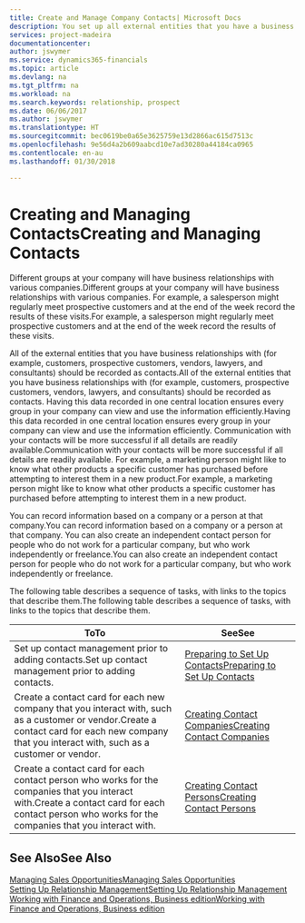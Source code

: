 ```yaml
---
title: Create and Manage Company Contacts| Microsoft Docs
description: You set up all external entities that you have a business relationship with (such as prospects, customers, vendors, and consultants) as contacts.
services: project-madeira
documentationcenter: 
author: jswymer
ms.service: dynamics365-financials
ms.topic: article
ms.devlang: na
ms.tgt_pltfrm: na
ms.workload: na
ms.search.keywords: relationship, prospect
ms.date: 06/06/2017
ms.author: jswymer
ms.translationtype: HT
ms.sourcegitcommit: bec0619be0a65e3625759e13d2866ac615d7513c
ms.openlocfilehash: 9e56d4a2b609aabcd10e7ad30280a44184ca0965
ms.contentlocale: en-au
ms.lasthandoff: 01/30/2018

---
```

# <a name="creating-and-managing-contacts"></a><span data-ttu-id="d31c2-103">Creating and Managing Contacts</span><span class="sxs-lookup"><span data-stu-id="d31c2-103">Creating and Managing Contacts</span></span>
<span data-ttu-id="d31c2-104">Different groups at your company will have business relationships with various companies.</span><span class="sxs-lookup"><span data-stu-id="d31c2-104">Different groups at your company will have business relationships with various companies.</span></span> <span data-ttu-id="d31c2-105">For example, a salesperson might regularly meet prospective customers and at the end of the week record the results of these visits.</span><span class="sxs-lookup"><span data-stu-id="d31c2-105">For example, a salesperson might regularly meet prospective customers and at the end of the week record the results of these visits.</span></span>

<span data-ttu-id="d31c2-106">All of the external entities that you have business relationships with (for example, customers, prospective customers, vendors, lawyers, and consultants) should be recorded as contacts.</span><span class="sxs-lookup"><span data-stu-id="d31c2-106">All of the external entities that you have business relationships with (for example, customers, prospective customers, vendors, lawyers, and consultants) should be recorded as contacts.</span></span> <span data-ttu-id="d31c2-107">Having this data recorded in one central location ensures every group in your company can view and use the information efficiently.</span><span class="sxs-lookup"><span data-stu-id="d31c2-107">Having this data recorded in one central location ensures every group in your company can view and use the information efficiently.</span></span> <span data-ttu-id="d31c2-108">Communication with your contacts will be more successful if all details are readily available.</span><span class="sxs-lookup"><span data-stu-id="d31c2-108">Communication with your contacts will be more successful if all details are readily available.</span></span> <span data-ttu-id="d31c2-109">For example, a marketing person might like to know what other products a specific customer has purchased before attempting to interest them in a new product.</span><span class="sxs-lookup"><span data-stu-id="d31c2-109">For example, a marketing person might like to know what other products a specific customer has purchased before attempting to interest them in a new product.</span></span>

<span data-ttu-id="d31c2-110">You can record information based on a company or a person at that company.</span><span class="sxs-lookup"><span data-stu-id="d31c2-110">You can record information based on a company or a person at that company.</span></span> <span data-ttu-id="d31c2-111">You can also create an independent contact person for people who do not work for a particular company, but who work independently or freelance.</span><span class="sxs-lookup"><span data-stu-id="d31c2-111">You can also create an independent contact person for people who do not work for a particular company, but who work independently or freelance.</span></span>

<span data-ttu-id="d31c2-112">The following table describes a sequence of tasks, with links to the topics that describe them.</span><span class="sxs-lookup"><span data-stu-id="d31c2-112">The following table describes a sequence of tasks, with links to the topics that describe them.</span></span>

| <span data-ttu-id="d31c2-113">To</span><span class="sxs-lookup"><span data-stu-id="d31c2-113">To</span></span> | <span data-ttu-id="d31c2-114">See</span><span class="sxs-lookup"><span data-stu-id="d31c2-114">See</span></span> |
| --- | --- |
| <span data-ttu-id="d31c2-115">Set up contact management prior to adding contacts.</span><span class="sxs-lookup"><span data-stu-id="d31c2-115">Set up contact management prior to adding contacts.</span></span> |[<span data-ttu-id="d31c2-116">Preparing to Set Up Contacts</span><span class="sxs-lookup"><span data-stu-id="d31c2-116">Preparing to Set Up Contacts</span></span>](marketing-setup-contacts.md) |
| <span data-ttu-id="d31c2-117">Create a contact card for each new company that you interact with, such as a customer or vendor.</span><span class="sxs-lookup"><span data-stu-id="d31c2-117">Create a contact card for each new company that you interact with, such as a customer or vendor.</span></span> |[<span data-ttu-id="d31c2-118">Creating Contact Companies</span><span class="sxs-lookup"><span data-stu-id="d31c2-118">Creating Contact Companies</span></span>](marketing-create-contact-companies.md) |
| <span data-ttu-id="d31c2-119">Create a contact card for each contact person who works for the companies that you interact with.</span><span class="sxs-lookup"><span data-stu-id="d31c2-119">Create a contact card for each contact person who works for the companies that you interact with.</span></span> |[<span data-ttu-id="d31c2-120">Creating Contact Persons</span><span class="sxs-lookup"><span data-stu-id="d31c2-120">Creating Contact Persons</span></span>](marketing-create-contact-persons.md) |

## <a name="see-also"></a><span data-ttu-id="d31c2-121">See Also</span><span class="sxs-lookup"><span data-stu-id="d31c2-121">See Also</span></span>
[<span data-ttu-id="d31c2-122">Managing Sales Opportunities</span><span class="sxs-lookup"><span data-stu-id="d31c2-122">Managing Sales Opportunities</span></span>](marketing-manage-sales-opportunities.md)  
[<span data-ttu-id="d31c2-123">Setting Up Relationship Management</span><span class="sxs-lookup"><span data-stu-id="d31c2-123">Setting Up Relationship Management</span></span>](marketing-setup-marketing.md)  
[<span data-ttu-id="d31c2-124">Working with Finance and Operations, Business edition</span><span class="sxs-lookup"><span data-stu-id="d31c2-124">Working with Finance and Operations, Business edition</span></span>](ui-work-product.md)  

